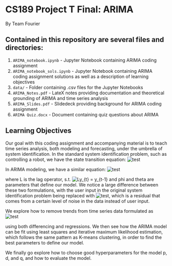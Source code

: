 
# CS189 Project T Final: ARIMA
By Team Fourier

## Contained in this repository are several files and directories:
1. ``ARIMA_notebook.ipynb`` - Jupyter Notebook containing ARIMA coding assignment
2. ``ARIMA_notebook_sols.ipynb`` - Jupyter Notebook containing ARIMA coding assignment solutions     as well as a description of learning objectives
3.  ``data/`` - Folder containing .csv files for the Jupyter Notebooks
4. ``ARIMA_Notes.pdf`` - LateX notes providing documentation and theoretical grounding of ARIMA and time series analysis
5. ``ARIMA_Slides.pdf`` - Slidedeck providing background for ARIMA coding assignment
6. ``ARIMA Quiz.docx`` - Document containing quiz questions about ARIMA

## Learning Objectives
Our goal with this coding assignment and accompanying material is to teach time series analysis, both modeling and forecasting, under the umbrella of system identification. In the standard system identification problem, such as controlling a robot, we have the state transition equation:
<img src="https://latex.codecogs.com/svg.latex?\Large&space;X_{t+1}%20=%20AX_{t}%20+%20B\mu_{t}" title="test" />

In ARIMA modeling, we have a similar equation:
<img src="https://latex.codecogs.com/svg.latex?\Large&space;ARIMA(p,%20d,%20q)%20=%20(1%20-%20\phi_{1}L%20-%20\phi_{2}L^{2}%20-%20\phi_{3}L^{3}...%20-%20\phi_{p}L^{p})%20(1%20-%20L)^{d}%20y_{t}%20=%20c%20+%20(1%20+%20\theta_{1}%20L%20+%20\theta_{2}%20L^{2}...%20+%20\theta_{q}%20L^{q})%20\epsilon_{t}" title="test" />

where L is the lag operator, s.t. <img src="https://latex.codecogs.com/svg.latex?\Large&space;Ly_{t}%20=%20y_{t-1}" title="Ly_{t} = y_{t-1}" /> and phi and theta are parameters that define our model. We notice a large difference between these two formulations, with the user input in the original system identification problem being replaced with <img src="https://latex.codecogs.com/svg.latex?\Large&space;\epsilon_{t}" title="test" />, which is a residual that comes from a certain level of noise in the data instead of user input.

We explore how to remove trends from time series data formulated as
<img src="https://latex.codecogs.com/svg.latex?\Large&space;X_{t}%20=%20m_{t}%20+%20\epsilon_{t}" title="test" />

using both differencing and regressions. We then see how the ARIMA model can be fit using least squares and iterative maximum likelihood estimation, which follows the same pattern as K-means clustering, in order to find the best parameters to define our model.

We finally go explore how to choose good hyperparameters for the model p, d, and q, and how to evaluate the model.